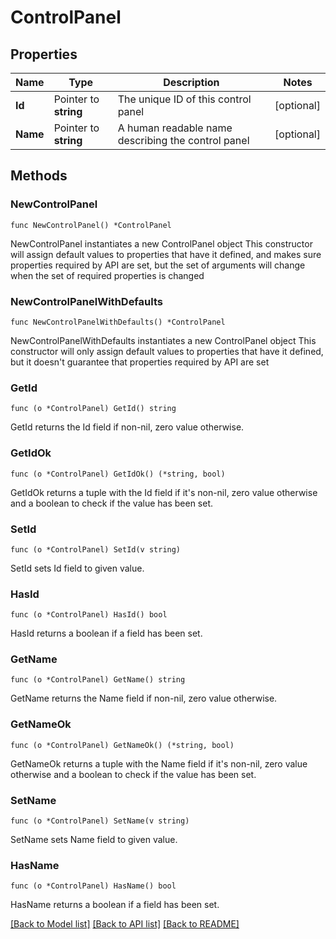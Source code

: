 # ControlPanel

## Properties

Name | Type | Description | Notes
------------ | ------------- | ------------- | -------------
**Id** | Pointer to **string** | The unique ID of this control panel | [optional] 
**Name** | Pointer to **string** | A human readable name describing the control panel | [optional] 

## Methods

### NewControlPanel

`func NewControlPanel() *ControlPanel`

NewControlPanel instantiates a new ControlPanel object
This constructor will assign default values to properties that have it defined,
and makes sure properties required by API are set, but the set of arguments
will change when the set of required properties is changed

### NewControlPanelWithDefaults

`func NewControlPanelWithDefaults() *ControlPanel`

NewControlPanelWithDefaults instantiates a new ControlPanel object
This constructor will only assign default values to properties that have it defined,
but it doesn't guarantee that properties required by API are set

### GetId

`func (o *ControlPanel) GetId() string`

GetId returns the Id field if non-nil, zero value otherwise.

### GetIdOk

`func (o *ControlPanel) GetIdOk() (*string, bool)`

GetIdOk returns a tuple with the Id field if it's non-nil, zero value otherwise
and a boolean to check if the value has been set.

### SetId

`func (o *ControlPanel) SetId(v string)`

SetId sets Id field to given value.

### HasId

`func (o *ControlPanel) HasId() bool`

HasId returns a boolean if a field has been set.

### GetName

`func (o *ControlPanel) GetName() string`

GetName returns the Name field if non-nil, zero value otherwise.

### GetNameOk

`func (o *ControlPanel) GetNameOk() (*string, bool)`

GetNameOk returns a tuple with the Name field if it's non-nil, zero value otherwise
and a boolean to check if the value has been set.

### SetName

`func (o *ControlPanel) SetName(v string)`

SetName sets Name field to given value.

### HasName

`func (o *ControlPanel) HasName() bool`

HasName returns a boolean if a field has been set.


[[Back to Model list]](../README.md#documentation-for-models) [[Back to API list]](../README.md#documentation-for-api-endpoints) [[Back to README]](../README.md)


